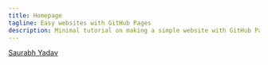 ```yaml
---
title: Homepage
tagline: Easy websites with GitHub Pages
description: Minimal tutorial on making a simple website with GitHub Pages
---
```


<div class="LI-profile-badge"  data-version="v1" data-size="large" data-locale="en_US" data-type="horizontal" data-theme="light" data-vanity="saurabh-yadav338"><a class="LI-simple-link" href='https://in.linkedin.com/in/saurabh-yadav338?trk=profile-badge'>Saurabh Yadav</a></div>
<script type="text/javascript" src="https://platform.linkedin.com/badges/js/profile.js" async defer></script>
